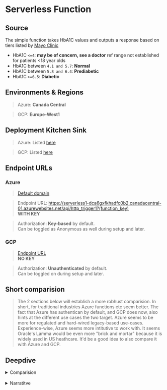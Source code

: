 # Serverless Function

## Source

The simple function takes HbA1C values and outputs a response based on tiers listed by [Mayo Clinic](https://www.mayocliniclabs.com/api/sitecore/TestCatalog/DownloadTestCatalog?testId=610441)

- HbA1C `<=4`: **may be of concern, see a doctor** ref range not established for patients <18 year olds
- HbA1C between `4.1 and 5.7`: **Normal**
- HbA1C between `5.8 and 6.4`: **Prediabetic**
- HbA1C `>=6.5`: **Diabetic**

## Environments & Regions

> Azure: **Canada Central**

> GCP: **Europe-West1**

## Deployment Kitchen Sink

> Azure: Listed [here](https://github.com/briggsprashar/504_serverless_function/blob/main/Azure/azure.md)

> GCP: Listed [here](https://github.com/briggsprashar/504_serverless_function/blob/main/GCP/gcp.md)

## Endpoint URLs

### Azure

> [Default domain](https://serverless1-dca6gxfkhadfc0b2.canadacentral-01.azurewebsites.net/)

> Endpoint URL: https://serverless1-dca6gxfkhadfc0b2.canadacentral-01.azurewebsites.net/api/http_trigger1?(function_key) 
<br /> **WITH KEY**

> Authorization: **Key-based** by default. <br />Can be toggled as Anonymous as well during setup and later.

### GCP

> [Endpoint URL](https://serverless1-970719512702.europe-west1.run.app) <br /> **NO KEY**

> Authorization: **Unauthenticated** by default. <br />Can be toggled on during setup and later.

## Short comparision

> The 2 sections below will establish a more robhust comparision. In short, for traditional industries Azure functions etc seem better. The fact that Azure has authentican by default, and GCP does now, also hints at the different use cases the two target. Azure seems to be more for regulated and hard-wired legacy-based use-cases. Experience-wise, Azure seems more intitutive to work with. It seems Oracle's Lamma would be even more "brick and mortar" because it is widely used in US heathcare. It'd be a good idea to also compare it with Azure and GCP.

## Deepdive

<details>
<summary>Comparision</summary>

<br />

> Credit: Got most of the content in the table below from an LLM to better understand the differences bewteen Azure and GCP.

| Feature                | GCP (Cloud Functions)                  | Azure Functions                          |
|------------------------|----------------------------------------|------------------------------------------|
| **Execution Model**        | Stateless, auto-scaled (Automatically spins up instances per request, ensuring simplicity and isolation.)                | Stateless, Durable Functions (for workflow orchestration and maintaining state)   |
| **Language Support**       | Node.js, Python, Go, Java, .NET, Ruby, PHP (many popular ones here)| C#, JavaScript, Java, Python, PowerShell, TypeScript, F#, custom (Mostly support Microsoft developers)|
| **Deployment Tools**       | gcloud CLI, Console, Cloud Build  (designed for straightforward cloud-native deployments.) | Visual Studio, VS Code, Azure CLI, DevOps, GitHub Actions ( integrates tightly with Microsoft tooling.)|
| **Triggers** | HTTP, Pub/Sub, Cloud Storage (primarily event-driven via GCP services)| HTTP, Event Grid, Timer, Storage, others (tight integrations with MSFT tooling)|
| **State Management**       | Stateless only                          | Durable Functions orchestration and state|
| **Cold Start Optimization**| Simplicity prioritized, less optimized  | Premium Plans enable **pre-warming**         |
| **Integration Approach**   | Manual via code                         | **Declarative bindings**, configuration      |
| **Unique Strength** | Minimalistic, HTTP-native, rapid dev (ideal for lightweight microservices) | State orchestration & MS ecosystem (builtin) |
| **Code Editor** | Web inline editor in console & Cloud Shell Editor (VS Code based) | VS Code, Visual Studio, Azure Portal editor, browser UI|
| **Testing**  | Local unit tests possible, emulator, manual HTTP tests via UI/CLI | Local test with VS Code, Azure CLI, Azure Function Core Tools |
| **Deployment** | Thru gcloud CLI, Cloud Console, Cloud Build pipelines, GitHub Actions | Visual Studio, VS Code, Azure CLI, DevOps, GitHub Actions|
| **Autosave in Editor**  | Console editor has autosave, Cloud Shell Editor supports VS Code-like autosave | VS Code/Visual Studio has autosave, browser editor supports  |
| **Logging** | Cloud Logging (Stackdriver), log viewer in console, real-time via logging API | Azure Monitor, Application Insights, log streaming in portal  |
| **Execution Model** | Stateless, auto-scaled | Stateless; Durable Functions for state|
| **Integration Approach**   | Manual via code | Declarative bindings, configuration |
| **Unique Strength**        | Minimalistic, HTTP-native, rapid dev | State orchestration, MS ecosystem integration |

</details>

<br />

<details>
 <summary>Narratitve</summary>
<br />

> Functions in GCP and Azure are both solid options for serverless computing. GCP is not that well suited for traditonal industries like education and helthcare though.

> While **GCP** is all about simplicity and speed, its "stateless" and auto-scalability is conducive more for web/mobile apps/use-cases, especially offering support for many popular programming languages, easy deployment tools like the gcloud command line and web console. But to connect GCP functions and services to other services, the codng etc will ahve to be done separately.  

> **Azure** Functions can handle more complex tasks that need to remember progress over time with special features for managing workflows supporting a wide range of triggers working really well with Microsoft’s own tools; eg. Visual Studio. Reliability in runs seems to be better in Azure.   

> Both platforms let you test your code locally, save your work automatically, and provide strong logging to track what’s happening. I did not like GCP's testing UI; clink out of the test (backlog) window and you have to start over again!. Annoying!

> For traditional sectors like healthcare and education, Azure Functions tends to be more suitable due to its strong support for stateful workflows and deep integration with Microsoft’s ecosystem, which many organizations in these sectors already use (MSFT has been around longer "first-mover advantage" and is really visible in legacy tech driven traditional industries). 
 > **Azure Strengths** inlude: managing complex workflows and orchestrating multi-step processes. These are keys for regulated environments and applications that require reliable state management and robust tooling.

> Google Cloud Functions, while simpler and excellent for lightweight, event-driven tasks, is more focused on stateless operations and web/mobile backends. As stated above, GCP may require additional custom work to handle complex workflows or integration-heavy use cases common in healthcare and education.

> Overall, Azure Functions are a richer feature set around state management, triggers, and integration tools gives it an edge for traditional sectors needing reliable, scalable, and maintainable serverless solutions.

</details>


